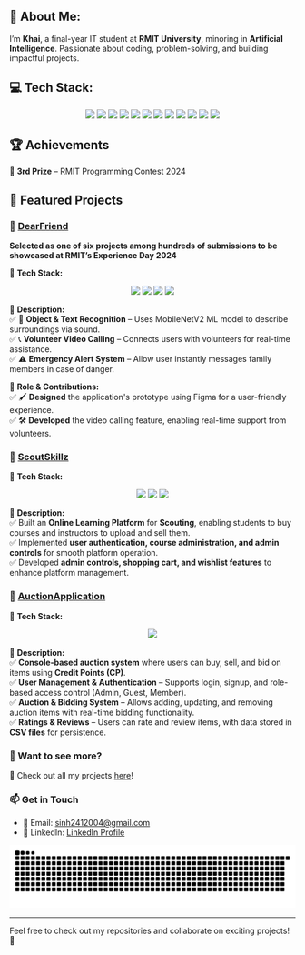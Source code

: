 ## 💫 About Me:
I’m **Khai**, a final-year IT student at **RMIT University**, minoring in **Artificial Intelligence**. Passionate about coding, problem-solving, and building impactful projects.

## 💻 Tech Stack:
<p align="center">
  <img src="https://img.shields.io/badge/figma-%23F24E1E.svg?style=for-the-badge&logo=figma&logoColor=white" />
  <img src="https://img.shields.io/badge/c%2B%2B-%2300599C.svg?style=for-the-badge&logo=c%2B%2B&logoColor=white" />
  <img src="https://img.shields.io/badge/python-3670A0?style=for-the-badge&logo=python&logoColor=ffdd54" />
  <img src="https://img.shields.io/badge/javascript-%23323330.svg?style=for-the-badge&logo=javascript&logoColor=%23F7DF1E" />
  <img src="https://img.shields.io/badge/swift-F54A2A?style=for-the-badge&logo=swift&logoColor=white" />
  <img src="https://img.shields.io/badge/SwiftUI-007AFF?style=for-the-badge&logo=swift&logoColor=white" />
  <img src="https://img.shields.io/badge/html5-%23E34F26.svg?style=for-the-badge&logo=html5&logoColor=white" />
  <img src="https://img.shields.io/badge/css3-%231572B6.svg?style=for-the-badge&logo=css3&logoColor=white" />
  <img src="https://img.shields.io/badge/java-%23ED8B00.svg?style=for-the-badge&logo=openjdk&logoColor=white" />
  <img src="https://img.shields.io/badge/mysql-%234479A1.svg?style=for-the-badge&logo=mysql&logoColor=white" />
  <img src="https://img.shields.io/badge/MongoDB-%234ea94b.svg?style=for-the-badge&logo=mongodb&logoColor=white" />
  <img src="https://img.shields.io/badge/git-F05032?style=for-the-badge&logo=git&logoColor=white" />
</p>


## 🏆 Achievements 
🥉 **3rd Prize** – RMIT Programming Contest 2024  

## 🚀 Featured Projects  

### 🔹 [DearFriend](https://github.com/snowman72/BITS_DearFriend.git)  
**Selected as one of six projects among hundreds of submissions to be showcased at RMIT’s Experience Day 2024**  

🔧 **Tech Stack:**  
<p align="center">
  <img src="https://img.shields.io/badge/Swift-FA7343?style=flat&logo=swift&logoColor=white" height="25">
  <img src="https://img.shields.io/badge/SwiftUI-007AFF?style=flat&logo=swift&logoColor=white" height="25">
  <img src="https://img.shields.io/badge/Git-F05032?style=flat&logo=git&logoColor=white" height="25">
  <img src="https://img.shields.io/badge/MobileNetV2-00C853?style=flat" height="25">
</p>

📌 **Description:**  
✅ 🎯 **Object & Text Recognition** – Uses MobileNetV2 ML model to describe surroundings via sound.  
✅ 📞 **Volunteer Video Calling** – Connects users with volunteers for real-time assistance.  
✅ ⚠️ **Emergency Alert System** – Allow user instantly messages family members in case of danger.  

🎨 **Role & Contributions:**  
✅ 🖌 **Designed** the application's prototype using Figma for a user-friendly experience.  
✅ 🛠 **Developed** the video calling feature, enabling real-time support from volunteers.  


### 🔹 [ScoutSkillz](https://github.com/your-repo-link)  
🔧 **Tech Stack:**  
<p align="center">
  <img src="https://img.shields.io/badge/Node.js-43853D?style=flat&logo=node.js&logoColor=white" height="25">
  <img src="https://img.shields.io/badge/Express.js-000000?style=flat&logo=express&logoColor=white" height="25">
  <img src="https://img.shields.io/badge/MongoDB-4EA94B?style=flat&logo=mongodb&logoColor=white" height="25">
</p>

📌 **Description:**  
✅ Built an **Online Learning Platform** for **Scouting**, enabling students to buy courses and instructors to upload and sell them.  
✅ Implemented **user authentication, course administration, and admin controls** for smooth platform operation.  
✅ Developed **admin controls, shopping cart, and wishlist features** to enhance platform management.  


### 🔹 [AuctionApplication](https://github.com/khainguyen04/Aunction-System)  
🔧 **Tech Stack:**  
<p align="center">
  <img src="https://img.shields.io/badge/C++-%2300599C.svg?style=flat&logo=c%2B%2B&logoColor=white" height="25">
</p>

📌 **Description:**  
✅ **Console-based auction system** where users can buy, sell, and bid on items using **Credit Points (CP)**.  
✅ **User Management & Authentication** – Supports login, signup, and role-based access control (Admin, Guest, Member).  
✅ **Auction & Bidding System** – Allows adding, updating, and removing auction items with real-time bidding functionality.  
✅ **Ratings & Reviews** – Users can rate and review items, with data stored in **CSV files** for persistence.  

### 🎯 Want to see more?  
🔗 Check out all my projects [here](https://github.com/khainguyen04?tab=repositories)!  

### 📫 Get in Touch  
- 📧 Email: sinh2412004@gmail.com  
- 🔗 LinkedIn: [LinkedIn Profile](https://www.linkedin.com/in/khai-nguye-470678270/)  
 

<picture>
  <source media="(prefers-color-scheme: dark)" srcset="https://raw.githubusercontent.com/khainguyen04/khainguyen04/output/github-snake-dark.svg" />
  <source media="(prefers-color-scheme: light)" srcset="https://raw.githubusercontent.com/khainguyen04/khainguyen04/output/github-snake.svg" />
  <img alt="github-snake" src="https://raw.githubusercontent.com/khainguyen04/khainguyen04/output/github-snake.svg" />
</picture>

---
Feel free to check out my repositories and collaborate on exciting projects! 🚀
